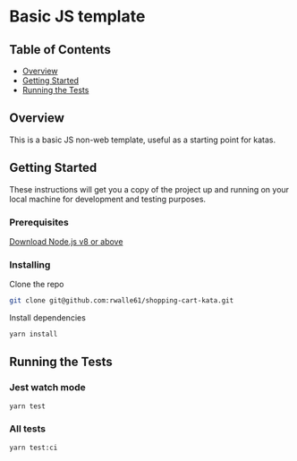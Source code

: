 # Basic JS template

## Table of Contents

- [Overview](#overview)
- [Getting Started](#getting-started)
- [Running the Tests](#running-the-tests)

## Overview

This is a basic JS non-web template, useful as a starting point for katas.

## Getting Started

These instructions will get you a copy of the project up and running on your local machine for development and testing purposes.

### Prerequisites

[Download Node.js v8 or above](https://github.com/nodejs/node#download)

### Installing

Clone the repo

```bash
git clone git@github.com:rwalle61/shopping-cart-kata.git
```

Install dependencies

```bash
yarn install
```

## Running the Tests

### Jest watch mode

```bash
yarn test
```

### All tests

```bash
yarn test:ci
```
